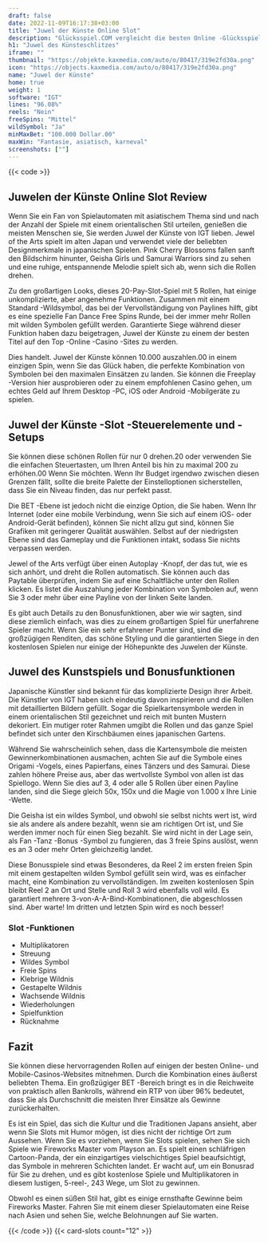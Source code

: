 ```yaml
---
draft: false
date: 2022-11-09T16:17:38+03:00
title: "Juwel der Künste Online Slot"
description: "Glücksspiel.COM vergleicht die besten Online -Glücksspiel -Sites und -spiele der Kanada.  Unabhängige Produktbewertungen und exklusive Anmeldeangebote. Jetzt spielen!"
h1: "Juwel des Künsteschlitzes"
iframe: ""
thumbnail: "https://objekte.kaxmedia.com/auto/o/80417/319e2fd30a.png"
icon: "https://objects.kaxmedia.com/auto/o/80417/319e2fd30a.png"
name: "Juwel der Künste"
home: true
weight: 1
software: "IGT"
lines: "96.08%"
reels: "Nein"
freeSpins: "Mittel"
wildSymbol: "Ja"
minMaxBet: "100.000 Dollar.00"
maxWin: "Fantasie, asiatisch, karneval"
screenshots: [""]
---
```


{{< code >}}<h2>Juwelen der Künste Online Slot Review</h2><p>Wenn Sie ein Fan von Spielautomaten mit asiatischem Thema sind und nach der Anzahl der Spiele mit einem orientalischen Stil urteilen, genießen die meisten Menschen sie, Sie werden Juwel der Künste von IGT lieben. Jewel of the Arts spielt im alten Japan und verwendet viele der beliebten Designmerkmale in japanischen Spielen. Pink Cherry Blossoms fallen sanft den Bildschirm hinunter, Geisha Girls und Samurai Warriors sind zu sehen und eine ruhige, entspannende Melodie spielt sich ab, wenn sich die Rollen drehen.</p><p>Zu den großartigen Looks, dieses 20-Pay-Slot-Spiel mit 5 Rollen, hat einige unkomplizierte, aber angenehme Funktionen. Zusammen mit einem Standard -Wildsymbol, das bei der Vervollständigung von Paylines hilft, gibt es eine spezielle Fan Dance Free Spins Runde, bei der immer mehr Rollen mit wilden Symbolen gefüllt werden. Garantierte Siege während dieser Funktion haben dazu beigetragen, Juwel der Künste zu einem der besten Titel auf den Top -Online -Casino -Sites zu werden.</p><p>Dies handelt. Juwel der Künste können 10.000 auszahlen.00 in einem einzigen Spin, wenn Sie das Glück haben, die perfekte Kombination von Symbolen bei den maximalen Einsätzen zu landen. Sie können die Freeplay -Version hier ausprobieren oder zu einem empfohlenen Casino gehen, um echtes Geld auf Ihrem Desktop -PC, iOS oder Android -Mobilgeräte zu spielen.</p><h2>Juwel der Künste -Slot -Steuerelemente und -Setups</h2><p>Sie können diese schönen Rollen für nur 0 drehen.20 oder verwenden Sie die einfachen Steuertasten, um Ihren Anteil bis hin zu maximal 200 zu erhöhen.00 Wenn Sie möchten. Wenn Ihr Budget irgendwo zwischen diesen Grenzen fällt, sollte die breite Palette der Einstelloptionen sicherstellen, dass Sie ein Niveau finden, das nur perfekt passt.</p><p>Die BET -Ebene ist jedoch nicht die einzige Option, die Sie haben. Wenn Ihr Internet (oder eine mobile Verbindung, wenn Sie sich auf einem iOS- oder Android-Gerät befinden), können Sie nicht allzu gut sind, können Sie Grafiken mit geringerer Qualität auswählen. Selbst auf der niedrigsten Ebene sind das Gameplay und die Funktionen intakt, sodass Sie nichts verpassen werden.</p><p>Jewel of the Arts verfügt über einen Autoplay -Knopf, der das tut, wie es sich anhört, und dreht die Rollen automatisch. Sie können auch das Paytable überprüfen, indem Sie auf eine Schaltfläche unter den Rollen klicken. Es listet die Auszahlung jeder Kombination von Symbolen auf, wenn Sie 3 oder mehr über eine Payline von der linken Seite landen.</p><p>Es gibt auch Details zu den Bonusfunktionen, aber wie wir sagten, sind diese ziemlich einfach, was dies zu einem großartigen Spiel für unerfahrene Spieler macht. Wenn Sie ein sehr erfahrener Punter sind, sind die großzügigen Renditen, das schöne Styling und die garantierten Siege in den kostenlosen Spielen nur einige der Höhepunkte des Juwelen der Künste.</p><h2>Juwel des Kunstspiels und Bonusfunktionen</h2><p>Japanische Künstler sind bekannt für das komplizierte Design ihrer Arbeit. Die Künstler von IGT haben sich eindeutig davon inspirieren und die Rollen mit detaillierten Bildern gefüllt. Sogar die Spielkartensymbole werden in einem orientalischen Stil gezeichnet und reich mit bunten Mustern dekoriert. Ein mutiger roter Rahmen umgibt die Rollen und das ganze Spiel befindet sich unter den Kirschbäumen eines japanischen Gartens.</p><p>Während Sie wahrscheinlich sehen, dass die Kartensymbole die meisten Gewinnerkombinationen ausmachen, achten Sie auf die Symbole eines Origami -Vogels, eines Papierfans, eines Tänzers und des Samurai. Diese zahlen höhere Preise aus, aber das wertvollste Symbol von allen ist das Spiellogo. Wenn Sie dies auf 3, 4 oder alle 5 Rollen über einen Payline landen, sind die Siege gleich 50x, 150x und die Magie von 1.000 x Ihre Linie -Wette.</p><p>Die Geisha ist ein wildes Symbol, und obwohl sie selbst nichts wert ist, wird sie als andere als andere bezahlt, wenn sie am richtigen Ort ist, und Sie werden immer noch für einen Sieg bezahlt. Sie wird nicht in der Lage sein, als Fan -Tanz -Bonus -Symbol zu fungieren, das 3 freie Spins auslöst, wenn es an 3 oder mehr Orten gleichzeitig landet.</p><p>Diese Bonusspiele sind etwas Besonderes, da Reel 2 im ersten freien Spin mit einem gestapelten wilden Symbol gefüllt sein wird, was es einfacher macht, eine Kombination zu vervollständigen. Im zweiten kostenlosen Spin bleibt Reel 2 an Ort und Stelle und Roll 3 wird ebenfalls voll wild. Es garantiert mehrere 3-von-A-A-Bind-Kombinationen, die abgeschlossen sind. Aber warte! Im dritten und letzten Spin wird es noch besser!</p><h3>
Slot -Funktionen</h3><ul>
<li></span>
Multiplikatoren</li>
<li></span>
Streuung</li>
<li></span>
Wildes Symbol</li>
<li></span>
Freie Spins</li>
<li></span>
Klebrige Wildnis</li>
<li></span>
Gestapelte Wildnis</li>
<li></span>
Wachsende Wildnis</li>
<li></span>
Wiederholungen</li>
<li></span>
Spielfunktion</li>
<li></span>
Rücknahme</li></ul><h2>Fazit</h2><p>Sie können diese hervorragenden Rollen auf einigen der besten Online- und Mobile-Casinos-Websites mitnehmen. Durch die Kombination eines äußerst beliebten Thema. Ein großzügiger BET -Bereich bringt es in die Reichweite von praktisch allen Bankrolls, während ein RTP von über 96% bedeutet, dass Sie als Durchschnitt die meisten Ihrer Einsätze als Gewinne zurückerhalten.</p><p>Es ist ein Spiel, das sich die Kultur und die Traditionen Japans ansieht, aber wenn Sie Slots mit Humor mögen, ist dies nicht der richtige Ort zum Aussehen. Wenn Sie es vorziehen, wenn Sie Slots spielen, sehen Sie sich Spiele wie Fireworks Master vom Playson an. Es spielt einen schläfrigen Cartoon-Panda, der ein einzigartiges vielschichtiges Spiel beaufsichtigt, das Symbole in mehreren Schichten landet. Er wacht auf, um ein Bonusrad für Sie zu drehen, und es gibt kostenlose Spiele und Multiplikatoren in diesem lustigen, 5-reel-, 243 Wege, um Slot zu gewinnen.</p><p>Obwohl es einen süßen Stil hat, gibt es einige ernsthafte Gewinne beim Fireworks Master. Fahren Sie mit einem dieser Spielautomaten eine Reise nach Asien und sehen Sie, welche Belohnungen auf Sie warten.</p>{{< /code >}}
 {{< card-slots count="12" >}}